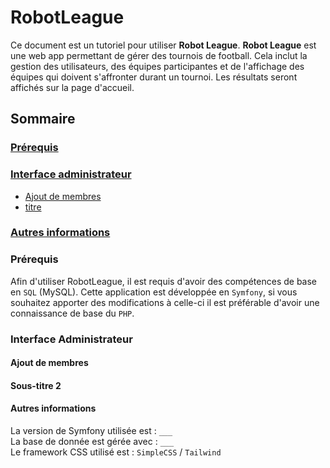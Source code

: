 # RobotLeague

Ce document est un tutoriel pour utiliser **Robot League**.
**Robot League** est une web app permettant de gérer des tournois de football.
Cela inclut la gestion des utilisateurs, des équipes participantes et de l'affichage des équipes qui doivent s'affronter durant un tournoi. Les résultats seront affichés sur la page d'accueil.

## Sommaire
### [Prérequis](#prérequis)  
### [Interface administrateur](#interface-administrateur)  
- [Ajout de membres](#ajout-de-membres)
- [titre](#sous-titre-2)

### [Autres informations](#autres-informations)


### Prérequis

Afin d'utiliser RobotLeague, il est requis d'avoir des compétences de base en `SQL` (MySQL). Cette application est développée en `Symfony`, si vous souhaitez apporter des modifications à celle-ci il est préférable d'avoir une connaissance de base du `PHP`.


### Interface Administrateur

#### Ajout de membres
#### Sous-titre 2



#### Autres informations
La version de Symfony utilisée est : `___`  
La base de donnée est gérée avec : `___`  
Le framework CSS utilisé est : `SimpleCSS` / `Tailwind`

